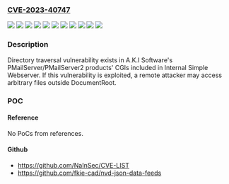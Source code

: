 ### [CVE-2023-40747](https://cve.mitre.org/cgi-bin/cvename.cgi?name=CVE-2023-40747)
![](https://img.shields.io/static/v1?label=Product&message=pmman.exe%20(Enterprise%20edition)&color=blue)
![](https://img.shields.io/static/v1?label=Product&message=pmman.exe%20(Pro%20%2B%20IMAP4%20edition)&color=blue)
![](https://img.shields.io/static/v1?label=Product&message=pmman.exe%20(Pro%20edition)&color=blue)
![](https://img.shields.io/static/v1?label=Product&message=pmman.exe%20(Standard%20%2B%20IMAP4%20edition)&color=blue)
![](https://img.shields.io/static/v1?label=Product&message=pmman.exe%20(Standard%20edition)&color=blue)
![](https://img.shields.io/static/v1?label=Version&message=%3D%202.5.1.12154%20and%20earlier%20&color=brighgreen)
![](https://img.shields.io/static/v1?label=Version&message=%3D%202.5.1.12155%20and%20earlier%20&color=brighgreen)
![](https://img.shields.io/static/v1?label=Version&message=%3D%202.5.1.12156%20and%20earlier%20&color=brighgreen)
![](https://img.shields.io/static/v1?label=Version&message=%3D%202.5.1.12157%20and%20earlier%20&color=brighgreen)
![](https://img.shields.io/static/v1?label=Version&message=%3D%202.5.1.12158%20and%20earlier%20&color=brighgreen)
![](https://img.shields.io/static/v1?label=Vulnerability&message=Directory%20traversal&color=brighgreen)

### Description

Directory traversal vulnerability exists in A.K.I Software's PMailServer/PMailServer2 products' CGIs included in Internal Simple Webserver. If this vulnerability is exploited, a  remote attacker may access arbitrary files outside DocumentRoot.

### POC

#### Reference
No PoCs from references.

#### Github
- https://github.com/NaInSec/CVE-LIST
- https://github.com/fkie-cad/nvd-json-data-feeds

